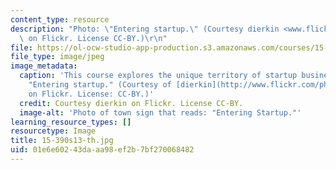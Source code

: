 ```yaml
---
content_type: resource
description: "Photo: \"Entering startup.\" (Courtesy dierkin <www.flickr.com/photos/dierken/948171048/>\
  \ on Flickr. License CC-BY.)\r\n"
file: https://ol-ocw-studio-app-production.s3.amazonaws.com/courses/15-390-new-enterprises-spring-2013/01e6e60243daaa98ef2b7bf270068482_15-390s13-th.jpg
file_type: image/jpeg
image_metadata:
  caption: 'This course explores the unique territory of startup businesses. Photo:
    "Entering startup." (Courtesy of [dierkin](http://www.flickr.com/photos/dierken/948171048/)
    on Flickr. License: CC-BY.)'
  credit: Courtesy dierkin on Flickr. License CC-BY.
  image-alt: 'Photo of town sign that reads: "Entering Startup."'
learning_resource_types: []
resourcetype: Image
title: 15-390s13-th.jpg
uid: 01e6e602-43da-aa98-ef2b-7bf270068482
---
```

